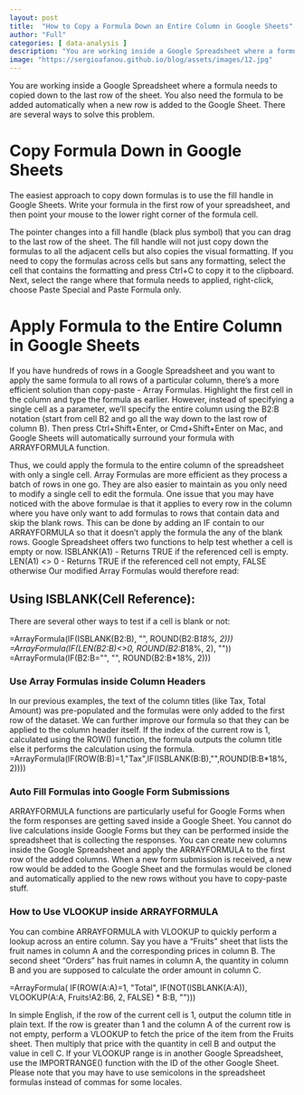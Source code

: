 ```yaml
---
layout: post
title:  "How to Copy a Formula Down an Entire Column in Google Sheets"
author: "Full"
categories: [ data-analysis ]
description: "You are working inside a Google Spreadsheet where a formula needs to copied down to the last row of the sheet. You also need the formula to be added automatically when a new row is added to the Google Sheet."
image: "https://sergioafanou.github.io/blog/assets/images/12.jpg"
---
```



You are working inside a Google Spreadsheet where a formula needs to copied down to the last row of the sheet. You also need the formula to be added automatically when a new row is added to the Google Sheet.
There are several ways to solve this problem.
# Copy Formula Down in Google Sheets

The easiest approach to copy down formulas is to use the fill handle in Google Sheets. Write your formula in the first row of your spreadsheet, and then point your mouse to the lower right corner of the formula cell.

The pointer changes into a fill handle (black plus symbol) that you can drag to the last row of the sheet. The fill handle will not just copy down the formulas to all the adjacent cells but also copies the visual formatting.
If you need to copy the formulas across cells but sans any formatting, select the cell that contains the formatting and press Ctrl+C to copy it to the clipboard. Next, select the range where that formula needs to applied, right-click, choose Paste Special and Paste Formula only.


# Apply Formula to the Entire Column in Google Sheets


If you have hundreds of rows in a Google Spreadsheet and you want to apply the same formula to all rows of a particular column, there’s a more efficient solution than copy-paste - Array Formulas.
Highlight the first cell in the column and type the formula as earlier. However, instead of specifying a single cell as a parameter, we’ll specify the entire column using the B2:B notation (start from cell B2 and go all the way down to the last row of column B).
Then press Ctrl+Shift+Enter, or Cmd+Shift+Enter on Mac, and Google Sheets will automatically surround your formula with ARRAYFORMULA function.



Thus, we could apply the formula to the entire column of the spreadsheet with only a single cell. Array Formulas are more efficient as they process a batch of rows in one go. They are also easier to maintain as you only need to modify a single cell to edit the formula.
One issue that you may have noticed with the above formulae is that it applies to every row in the column where you have only want to add formulas to rows that contain data and skip the blank rows.
This can be done by adding an IF contain to our ARRAYFORMULA so that it doesn’t apply the formula the any of the blank rows.
Google Spreadsheet offers two functions to help test whether a cell is empty or now.
ISBLANK(A1) - Returns TRUE if the referenced cell is empty.
LEN(A1) <> 0 - Returns TRUE if the referenced cell not empty, FALSE otherwise
Our modified Array Formulas would therefore read:
## Using ISBLANK(Cell Reference):

There are several other ways to test if a cell is blank or not:

=ArrayFormula(IF(ISBLANK(B2:B), "", ROUND(B2:B*18%, 2)))
=ArrayFormula(IF(LEN(B2:B)<>0, ROUND(B2:B*18%, 2), ""))
=ArrayFormula(IF(B2:B="", "", ROUND(B2:B*18%, 2)))

### Use Array Formulas inside Column Headers

In our previous examples, the text of the column titles (like Tax, Total Amount) was pre-populated and the formulas were only added to the first row of the dataset.
We can further improve our formula so that they can be applied to the column header itself. If the index of the current row is 1, calculated using the ROW() function, the formula outputs the column title else it performs the calculation using the formula.
=ArrayFormula(IF(ROW(B:B)=1,"Tax",IF(ISBLANK(B:B),"",ROUND(B:B*18%, 2))))


### Auto Fill Formulas into Google Form Submissions

ARRAYFORMULA functions are particularly useful for Google Forms when the form responses are getting saved inside a Google Sheet. You cannot do live calculations inside Google Forms but they can be performed inside the spreadsheet that is collecting the responses.
You can create new columns inside the Google Spreadsheet and apply the ARRAYFORMULA to the first row of the added columns.
When a new form submission is received, a new row would be added to the Google Sheet and the formulas would be cloned and automatically applied to the new rows without you have to copy-paste stuff.

### How to Use VLOOKUP inside ARRAYFORMULA

You can combine ARRAYFORMULA with VLOOKUP to quickly perform a lookup across an entire column.
Say you have a “Fruits” sheet that lists the fruit names in column A and the corresponding prices in column B. The second sheet “Orders” has fruit names in column A, the quantity in column B and you are supposed to calculate the order amount in column C.


=ArrayFormula(
  IF(ROW(A:A)=1,
  "Total",
  IF(NOT(ISBLANK(A:A)), VLOOKUP(A:A, Fruits!A2:B6, 2, FALSE) * B:B, "")))

In simple English, if the row of the current cell is 1, output the column title in plain text. If the row is greater than 1 and the column A of the current row is not empty, perform a VLOOKUP to fetch the price of the item from the Fruits sheet. Then multiply that price with the quantity in cell B and output the value in cell C.
If your VLOOKUP range is in another Google Spreadsheet, use the IMPORTRANGE() function with the ID of the other Google Sheet.
Please note that you may have to use semicolons in the spreadsheet formulas instead of commas for some locales.
